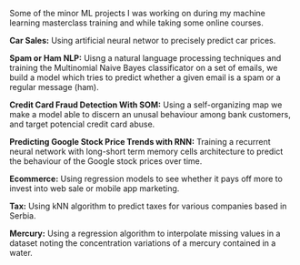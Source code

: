 Some of the minor ML projects I was working on during my machine learning masterclass training and while taking some online courses.

**Car Sales:** Using artificial neural networ to precisely predict car prices. 

**Spam or Ham NLP:** Uisng a natural language processing techniques and training the Multinomial Naive Bayes classificator on a set of emails, we build a model which tries to predict whether a given email is a spam or a regular message (ham).

**Credit Card Fraud Detection With SOM:** Using a self-organizing map we make a model able to discern an unusal behaviour among bank customers, and target potencial credit card abuse. 

**Predicting Google Stock Price Trends with RNN:** Training a recurrent neural network with long-short term memory cells architecture to predict the behaviour of the Google stock prices over time. 

**Ecommerce:** Using regression models to see whether it pays off more to invest into web sale or mobile app marketing. 

**Tax:** Using kNN algorithm to predict taxes for various companies based in Serbia.

**Mercury:** Using a regression algorithm to interpolate missing values in a dataset noting the concentration variations of a mercury
contained in a water. 
